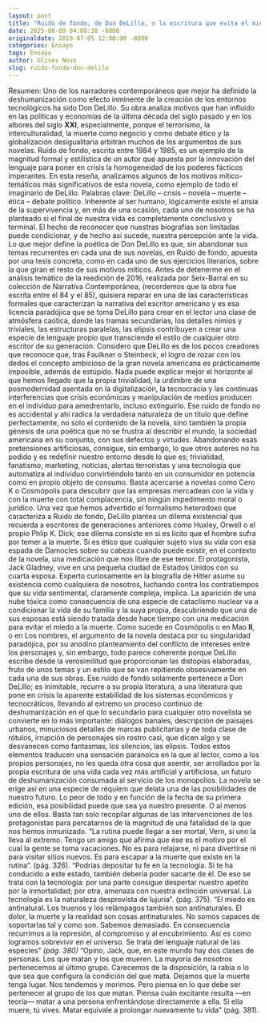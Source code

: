 ```yaml
---
layout: post
title: "Ruido de fondo, de Don DeLillo, o la escritura que evita el miedo a la muerte"
date: 2025-08-09 04:08:38 -0800
originaldate: 2019-07-05 12:00:00 -0800
categories: Ensayo
tags: Ensayo
author: Ulises Novo
slug: ruido-fondo-don-delilo
---
```


Resumen:
Uno de los narradores contemporáneos que mejor ha definido la deshumanización como efecto inminente de la creación de los entornos tecnológicos ha sido Don DeLillo. Su obra analiza motivos que han influido en las políticas y economías de la última década del siglo pasado y en los albores del siglo **XXI**, especialmente, porque el terrorismo, la interculturalidad, la muerte como negocio y como debate ético y la globalización desigualitaria arbitran muchos de los argumentos de sus novelas. Ruido de fondo, escrita entre 1984 y 1985, es un ejemplo de la magnitud formal y estilística de un autor que apuesta por la innovación del lenguaje para poner en crisis la homogeneidad de los poderes fácticos imperantes. En esta reseña, analizamos algunos de los motivos mítico-temáticos más significativos de esta novela, como ejemplo de todo el imaginario de DeLillo.
Palabras clave: DeLillo – crisis – novela – muerte – ética – debate político.
Inherente al ser humano, lógicamente existe el ansia de la supervivencia y, en más de una ocasión, cada uno de nosotros se ha planteado si el final de nuestra vida es completamente conclusivo y terminal. El hecho de reconocer que nuestras biografías son limitadas puede condicionar, y de hecho así sucede, nuestra percepción ante la vida.
Lo que mejor define la poética de Don DeLillo es que, sin abandonar sus temas recurrentes en cada una de sus novelas, en Ruido de fondo, apuesta por una tesis concreta, como en cada uno de sus ejercicios literarios, sobre la que giran el resto de sus motivos míticos.
Antes de detenerme en el análisis temático de la reedición de 2016, realizada por Seix-Barral en su colección de Narrativa Contemporánea, (recordemos que la obra fue escrita entre el 84 y el 85), quisiera reparar en una de las características formales que caracterizan la narrativa del escritor americano y es esa licencia paradójica que se toma DeLillo para crear en el lector una clase de atmósfera caótica, donde las tramas secundarias, los detalles nimios y triviales, las estructuras paralelas, las elipsis contribuyen a crear una especie de lenguaje propio que transciende el estilo de cualquier otro escritor de su generación.
Considero que DeLillo es de los pocos creadores que reconoce que, tras Faulkner o Steinbeck, el logro de rozar con los dedos el concepto ambicioso de la gran novela americana es prácticamente imposible, además de estúpido.
Nada puede explicar mejor el horizonte al que hemos llegado que la propia trivialidad, la urdimbre de una posmodernidad asentada en la digitalización, la tecnocracia y las continuas interferencias que crisis económicas y manipulación de medios producen en el individuo para amedrentarlo, incluso extinguirlo.
Ese ruido de fondo no es accidental y ahí radica la verdadera naturaleza de un título que define perfectamente, no solo el contenido de la novela, sino también la propia génesis de una poética que no se frustra al describir el mundo, la sociedad americana en su conjunto, con sus defectos y virtudes.
Abandonando esas pretensiones artificiosas, consigue, sin embargo, lo que otros autores no ha podido y es redefinir nuestro entorno desde lo que es; trivialidad, fanatismo, marketing, noticias, alertas terroristas y una tecnología que automatiza al individuo convirtiéndolo tanto en un consumidor en potencia como en propio objeto de consumo. Basta acercarse a novelas como Cero K o Cosmópolis para descubrir que las empresas mercadean con la vida y con la muerte con total complacencia, sin ningún impedimento moral o jurídico.
Una vez que hemos advertido el formalismo heterodoxo que caracteriza a Ruido de fondo, DeLillo plantea un dilema existencial que recuerda a escritores de generaciones anteriores como Huxley, Orwell o el propio Phlip K. Dick; ese dilema consiste en si es lícito que el hombre sufra por temer a la muerte. Si es ético que cualquier sujeto viva su vida con esa espada de Damocles sobre su cabeza cuando puede existir, en el contexto de la novela, una medicación que nos libre de ese temor.
El protagonista, Jack Gladney, vive en una pequeña ciudad de Estados Unidos con su cuarta esposa. Experto curiosamente en la biografía de Hitler asume su existencia como cualquiera de nosotros, luchando contra los contratiempos que su vida sentimental, claramente compleja, implica. La aparición de una nube tóxica como consecuencia de una especie de cataclismo nuclear va a condicionar la vida de su familia y la suya propia, descubriendo que una de sus esposas está siendo tratada desde hace tiempo con una medicación para evitar el miedo a la muerte.
Como sucede en Cosmópolis o en Mao **II**, o en Los nombres, el argumento de la novela destaca por su singularidad paradójica, por su anodino planteamiento del conflicto de intereses entre los personajes y, sin embargo, todo parece coherente porque DeLillo escribe desde la verosimilitud que proporcionan las distopías elaboradas, fruto de unos temas y un estilo que se van repitiendo obsesivamente en cada una de sus obras.
Ese ruido de fondo solamente pertenece a Don DeLillo; es inimitable, recurre a su propia literatura, a una literatura que pone en crisis la aparente estabilidad de los sistemas económicos y tecnocráticos, llevando al extremo un proceso continuo de deshumanización en el que lo secundario para cualquier otro novelista se convierte en lo más importante: diálogos banales, descripción de paisajes urbanos, minuciosos detalles de marcas publicitarias y de toda clase de rótulos, irrupción de personajes sin rostro casi, que dicen algo y se desvanecen como fantasmas, los silencios, las elipsis.
Todos estos elementos traducen una sensación paranoica en la que al lector, como a los propios personajes, no les queda otra cosa que asentir, ser arrollados por la propia escritura de una vida cada vez más artificial y artificiosa, un futuro de deshumanización consumada al servicio de los monopolios.
La novela se erige así en una especie de réquiem que delata una de las posibilidades de nuestro futuro. Lo peor de todo y en función de la fecha de su primera edición, esa posibilidad puede que sea ya nuestro presente. O al menos uno de ellos.
Basta tan solo recopilar algunas de las intervenciones de los protagonistas para percatarnos de la magnitud de una fatalidad de la que nos hemos inmunizado.
“La rutina puede llegar a ser mortal, Vern, si uno la lleva al extremo. Tengo un amigo que afirma que ése es el motivo por el cual la gente se toma vacaciones. No es para relajarse, ni para divertirse ni para visitar sitios nuevos. Es para escapar a la muerte que existe en la rutina”. (pág. 326).
“Podrías depositar tu fe en la tecnología. Si te ha conducido a este estado, también debería poder sacarte de él. De eso se trata con la tecnología: por una parte consigue despertar nuestro apetito por la inmortalidad; por otra, amenaza con nuestra extinción universal. La tecnología es la naturaleza desprovista de lujuria”. (pág. 375).
“El miedo es antinatural. Los truenos y los relámpagos también son antinaturales. El dolor, la muerte y la realidad son cosas antinaturales. No somos capaces de soportarlas tal y como son. Sabemos demasiado. En consecuencia recurrimos a la represión, al compromiso y al encubrimiento. Así es como logramos sobrevivir en el universo. Se trata del lenguaje natural de las especies” *(pág. 380)*
“Opino, Jack, que, en este mundo hay dos clases de personas. Los que matan y los que mueren. La mayoría de nosotros pertenecemos al último grupo. Carecemos de la disposición, la rabia o lo que sea que configura la condición del que mata. Dejamos que la muerte tenga lugar. Nos tendemos y morimos. Pero piensa en lo que debe ser pertenecer al grupo de los que matan. Piensa cuán excitante resulta —en teoría— matar a una persona enfrentándose directamente a ella. Si ella muere, tú vives. Matar equivale a prolongar nuevamente tu vida” (pág. 381).
